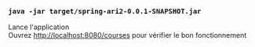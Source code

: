 ### `java -jar target/spring-ari2-0.0.1-SNAPSHOT.jar`

Lance l'application<br />
Ouvrez [http://localhost:8080/courses](http://localhost:8080/courses) pour vérifier le bon fonctionnement